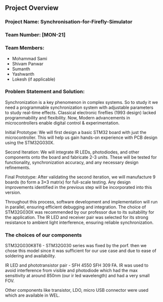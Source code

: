 
## Project Overview

### Project Name: Synchronisation-for-Firefly-Simulator
### Team Number: [MON-21]
### Team Members:
- Mohammad Sami
- Shivam Panwar
- Sumanth 
- Yashwanth
- Lokesh (if applicable)

### Problem Statement and Solution:

Synchronization is a key phenomenon in complex systems. So to study it we need a programmable synchronization system with adjustable parameters to study real-time effects.
Classical electronic fireflies (1993 design) lacked programmability and flexibility. Now, Modern advancements in microcontrollers enable digital control & experimentation.

Initial Prototype: We will first design a basic STM32 board with just the microcontroller. This will help us gain hands-on experience with PCB design using the STM32G030X.

Second Iteration: We will integrate IR LEDs, photodiodes, and other components onto the board and fabricate 2-3 units. These will be tested for functionality, synchronization accuracy, and any necessary design refinements.

Final Prototype: After validating the second iteration, we will manufacture 9 boards (to form a 3×3 matrix) for full-scale testing. Any design improvements identified in the previous step will be incorporated into this version.

Throughout this process, software development and implementation will run in parallel, ensuring efficient debugging and integration.
The choice of STM32G030X was recommended by our professor due to its suitability for the application. The IR LED and receiver pair was selected for its strong resistance to ambient light interference, ensuring reliable synchronization.

### The choices of our components

STM32G030K8T6 - STM32G030 series was fixed by the porf. then we chose this model since it was sufficient for our use case and due to ease of soldering and availability.

IR LED and phototransistor pair - SFH 4550  SFH 309 FA. IR was used to avoid interference from visible and photodiode which had the max sensitivity at around 850nm (our ir led wavelength) and had a very small FOV.

Other components like transistor, LDO, micro USB connector were used which are available in WEL.



